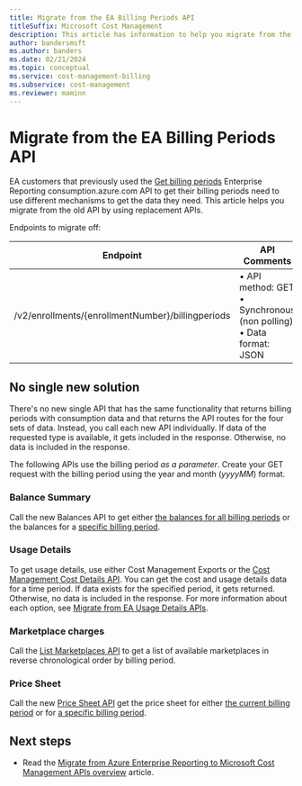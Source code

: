 ```yaml
---
title: Migrate from the EA Billing Periods API
titleSuffix: Microsoft Cost Management
description: This article has information to help you migrate from the EA Billing Periods API.
author: bandersmsft
ms.author: banders
ms.date: 02/21/2024
ms.topic: conceptual
ms.service: cost-management-billing
ms.subservice: cost-management
ms.reviewer: maminn
---
```


# Migrate from the EA Billing Periods API

EA customers that previously used the [Get billing periods](/rest/api/billing/enterprise/billing-enterprise-api-billing-periods) Enterprise Reporting consumption.azure.com API to get their billing periods need to use different mechanisms to get the data they need. This article helps you migrate from the old API by using replacement APIs.

Endpoints to migrate off:

| **Endpoint** | **API Comments** |
| --- | --- |
| /v2/enrollments/{enrollmentNumber}/billingperiods | • API method: GET  <br> • Synchronous (non polling)  <br> • Data format: JSON |

## No single new solution

There's no new single API that has the same functionality that returns billing periods with consumption data and that returns the API routes for the four sets of data. Instead, you call each new API individually. If data of the requested type is available, it gets included in the response. Otherwise, no data is included in the response.

The following APIs use the billing period *as a parameter*. Create your GET request with the billing period using the year and month (_yyyyMM_) format.

### Balance Summary

Call the new Balances API to get either [the balances for all billing periods](/rest/api/consumption/balances/get-by-billing-account/) or the balances for a [specific billing period](/rest/api/consumption/balances/get-for-billing-period-by-billing-account/).

### Usage Details

To get usage details, use either Cost Management Exports or the [Cost Management Cost Details API](/rest/api/cost-management/generate-cost-details-report). You can get the cost and usage details data for a time period. If data exists for the specified period, it gets returned. Otherwise, no data is included in the response. For more information about each option, see [Migrate from EA Usage Details APIs](migrate-ea-usage-details-api.md).

### Marketplace charges

Call the [List Marketplaces API](/rest/api/consumption/marketplaces/list/#marketplaceslistresult) to get a list of available marketplaces in reverse chronological order by billing period.

### Price Sheet

Call the new [Price Sheet API](/rest/api/consumption/price-sheet) get the price sheet for either [the current billing period](/rest/api/consumption/price-sheet/get/) or for [a specific billing period](/rest/api/consumption/price-sheet/get-by-billing-period/).

## Next steps

- Read the [Migrate from Azure Enterprise Reporting to Microsoft Cost Management APIs overview](migrate-ea-reporting-arm-apis-overview.md) article.
